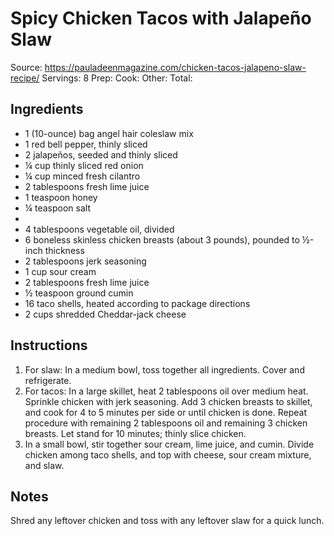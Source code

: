 # Spicy Chicken Tacos with Jalapeño Slaw



Source: https://pauladeenmagazine.com/chicken-tacos-jalapeno-slaw-recipe/
Servings: 8
Prep: 
Cook: 
Other: 
Total: 

## Ingredients

- 1 (10-ounce) bag angel hair coleslaw mix
- 1 red bell pepper, thinly sliced
- 2 jalapeños, seeded and thinly sliced
- ¼ cup thinly sliced red onion
- ¼ cup minced fresh cilantro
- 2 tablespoons fresh lime juice
- 1 teaspoon honey
- ¼ teaspoon salt
- 
- 4 tablespoons vegetable oil, divided
- 6 boneless skinless chicken breasts (about 3 pounds), pounded to ½-inch thickness
- 2 tablespoons jerk seasoning
- 1 cup sour cream
- 2 tablespoons fresh lime juice
- ½ teaspoon ground cumin
- 16 taco shells, heated according to package directions
- 2 cups shredded Cheddar-jack cheese

## Instructions

1. For slaw: In a medium bowl, toss together all ingredients. Cover and refrigerate.
1. For tacos: In a large skillet, heat 2 tablespoons oil over medium heat. Sprinkle chicken with jerk seasoning. Add 3 chicken breasts to skillet, and cook for 4 to 5 minutes per side or until chicken is done. Repeat procedure with remaining 2 tablespoons oil and remaining 3 chicken breasts. Let stand for 10 minutes; thinly slice chicken.
1. In a small bowl, stir together sour cream, lime juice, and cumin. Divide chicken among taco shells, and top with cheese, sour cream mixture, and slaw.

## Notes

Shred any leftover chicken and toss with any leftover slaw for a quick lunch.
